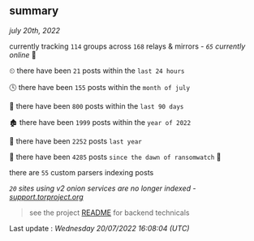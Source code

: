 
## summary
_july 20th, 2022_

currently tracking `114` groups across `168` relays & mirrors - _`65` currently online_ 📡

⏲ there have been `21` posts within the `last 24 hours`

🕓 there have been `155` posts within the `month of july`

📅 there have been `800` posts within the `last 90 days`

🏚 there have been `1999` posts within the `year of 2022`

🚀 there have been `2252` posts `last year`

🦕 there have been `4285` posts `since the dawn of ransomwatch` 🐣

there are `55` custom parsers indexing posts

_`20` sites using v2 onion services are no longer indexed - [support.torproject.org](https://support.torproject.org/onionservices/v2-deprecation/)_

> see the project [README](https://github.com/jmousqueton/ransomwatch#readme) for backend technicals



Last update : _Wednesday 20/07/2022 16:08:04 (UTC)_

